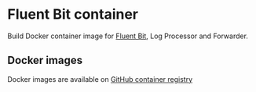 Fluent Bit container
====================

Build Docker container image for [Fluent Bit][], Log Processor and Forwarder.

Docker images
-------------

Docker images are available on [GitHub container registry](https://github.com/cybozu/neco-containers/pkgs/container/fluent-bit)

[Fluent Bit]: https://fluentbit.io/
